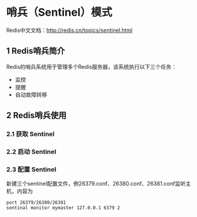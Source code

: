 # 哨兵（Sentinel）模式

Redis中文文档：http://redis.cn/topics/sentinel.html

## 1 Redis哨兵简介

Redis的哨兵系统用于管理多个Redis服务器，该系统执行以下三个任务：

- 监控
- 提醒
- 自动故障转移

## 2 Redis哨兵使用

### 2.1 获取 Sentinel

### 2.2 启动 Sentinel

### 2.3 配置 Sentinel

新建三个sentinel配置文件，例26379.conf、26380.conf、26381.conf监听主机，内容为

```
port 26379/26380/26381
sentinal monitor mymaster 127.0.0.1 6379 2
```











